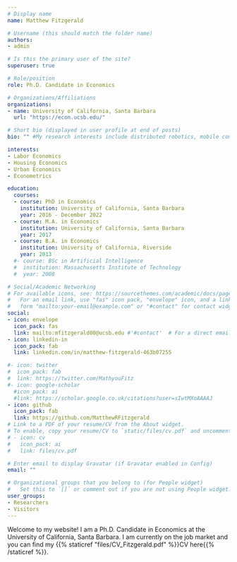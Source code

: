 ```yaml
---
# Display name
name: Matthew Fitzgerald

# Username (this should match the folder name)
authors:
- admin

# Is this the primary user of the site?
superuser: true

# Role/position
role: Ph.D. Candidate in Economics

# Organizations/Affiliations
organizations:
- name: University of California, Santa Barbara
  url: "https://econ.ucsb.edu/"

# Short bio (displayed in user profile at end of posts)
bio: "" #My research interests include distributed robotics, mobile computing and programmable matter.

interests:
- Labor Economics
- Housing Economics
- Urban Economics
- Econometrics

education:
  courses:
  - course: PhD in Economics
    institution: University of California, Santa Barbara
    year: 2016 - December 2022
  - course: M.A. in Economics
    institution: University of California, Santa Barbara
    year: 2017
  - course: B.A. in Economics
    institution: University of California, Riverside
    year: 2013
  #- course: BSc in Artificial Intelligence
  #  institution: Massachusetts Institute of Technology
  #  year: 2008

# Social/Academic Networking
# For available icons, see: https://sourcethemes.com/academic/docs/page-builder/#icons
#   For an email link, use "fas" icon pack, "envelope" icon, and a link in the
#   form "mailto:your-email@example.com" or "#contact" for contact widget.
social:
- icon: envelope
  icon_pack: fas
  link: mailto:mfitzgerald00@ucsb.edu #'#contact'  # For a direct email link, use "mailto:test@example.org".
- icon: linkedin-in
  icon_pack: fab
  link: linkedin.com/in/matthew-fitzgerald-463b07255

#- icon: twitter
#  icon_pack: fab
#  link: https://twitter.com/MathyouFitz
#- icon: google-scholar
  #icon_pack: ai
  #link: https://scholar.google.co.uk/citations?user=sIwtMXoAAAAJ
- icon: github
  icon_pack: fab
  link: https://github.com/MatthewRFitzgerald
# Link to a PDF of your resume/CV from the About widget.
# To enable, copy your resume/CV to `static/files/cv.pdf` and uncomment the lines below.
# - icon: cv
#   icon_pack: ai
#   link: files/cv.pdf

# Enter email to display Gravatar (if Gravatar enabled in Config)
email: ""

# Organizational groups that you belong to (for People widget)
#   Set this to `[]` or comment out if you are not using People widget.
user_groups:
- Researchers
- Visitors
---
```


Welcome to my website! I am a Ph.D. Candidate in Economics at the University of California, Santa Barbara. I am currently on the job market and you can find my {{% staticref "files/CV_Fitzgerald.pdf" %}}CV here{{% /staticref %}}.
